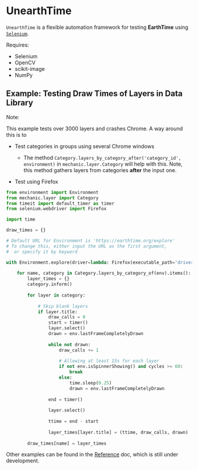 # UnearthTime

`UnearthTime` is a flexible automation framework for testing **EarthTime** using [`Selenium`](https://selenium-python.readthedocs.io/).

Requires:
  * Selenium
  * OpenCV
  * scikit-image
  * NumPy
 
## Example: Testing Draw Times of Layers in Data Library

Note: 

This example tests over 3000 layers and crashes Chrome. A way around this is to
 * Test categories in groups using several Chrome windows
    * The method `Category.layers_by_category_after('category_id', environment)` in `mechanic.layer.Category` will help with this. Note, this method gathers layers from categories **after** the input one.
    
 * Test using Firefox


```py
from environment import Environment
from mechanic.layer import Category
from timeit import default_timer as timer
from selenium.webdriver import Firefox

import time

draw_times = {}

# Default URL for Environment is 'https://earthtime.org/explore'
# To change this, either input the URL as the first argument,
#  or specify it by keyword

with Environment.explore(driver=lambda: Firefox(executable_path='drivers/geckodriver.exe')) as env:
 
    for name, category in Category.layers_by_category_of(env).items():
        layer_times = {}
        category.inform()
      
        for layer in category:
   
            # Skip blank layers
            if layer.title:
                draw_calls = 0
                start = timer()
                layer.select()
                drawn = env.lastFrameCompletelyDrawn
    
                while not drawn:
                    draw_calls += 1
     
                    # Allowing at least 15s for each layer
                    if not env.isSpinnerShowing() and cycles >= 60:
                        break
                    else:
                        time.sleep(0.25)
                        drawn = env.lastFrameCompletelyDrawn
                    
                end = timer()
            
                layer.select()
            
                ttime = end - start
            
                layer_times[layer.title] = (ttime, draw_calls, drawn)
                
        draw_times[name] = layer_times
```

Other examples can be found in the [Reference](https://github.com/CMU-CREATE-Lab/unearthtime/blob/master/unearthtime/docs/Reference.md) doc, which is still under development.
        
     
     
     
     
     
     
     
    
    

